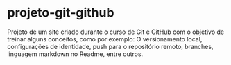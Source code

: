 # projeto-git-github
 Projeto de um site criado durante o curso de Git e GitHub com o objetivo de treinar alguns conceitos, como por exemplo: O versionamento local, configurações de identidade, push para o repositório remoto, branches, linguagem markdown no Readme, entre outros.
